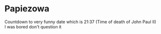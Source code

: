 # Papiezowa

Countdown to very funny date which is 21:37 (Time of death of John Paul II)
I was bored don't question it
